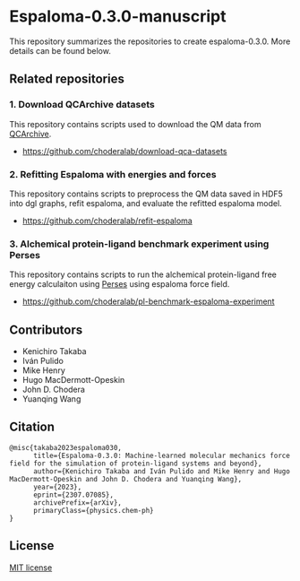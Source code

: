 # Espaloma-0.3.0-manuscript
This repository summarizes the repositories to create espaloma-0.3.0. More details can be found below.

## Related repositories
### 1. Download QCArchive datasets
This repository contains scripts used to download the QM data from [QCArchive](https://qcarchive.molssi.org/).
- https://github.com/choderalab/download-qca-datasets

### 2. Refitting Espaloma with energies and forces
This repository contains scripts to preprocess the QM data saved in HDF5 into dgl graphs, refit espaloma, and evaluate the refitted espaloma model.
- https://github.com/choderalab/refit-espaloma

### 3. Alchemical protein-ligand benchmark experiment using Perses
This repository contains scripts to run the alchemical protein-ligand free energy calculaiton using [Perses](https://github.com/choderalab/perses) using espaloma force field.
- https://github.com/choderalab/pl-benchmark-espaloma-experiment

## Contributors
- Kenichiro Takaba
- Iván Pulido
- Mike Henry
- Hugo MacDermott-Opeskin
- John D. Chodera
- Yuanqing Wang

## Citation
```
@misc{takaba2023espaloma030,
      title={Espaloma-0.3.0: Machine-learned molecular mechanics force field for the simulation of protein-ligand systems and beyond}, 
      author={Kenichiro Takaba and Iván Pulido and Mike Henry and Hugo MacDermott-Opeskin and John D. Chodera and Yuanqing Wang},
      year={2023},
      eprint={2307.07085},
      archivePrefix={arXiv},
      primaryClass={physics.chem-ph}
}
```

## License
[MIT license](https://opensource.org/licenses/MIT)